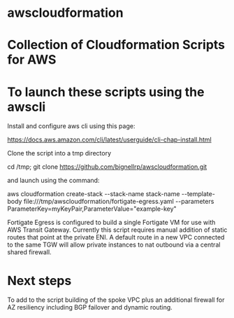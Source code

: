 # awscloudformation
# Collection of Cloudformation Scripts for AWS

# To launch these scripts using the awscli

Install and configure aws cli using this page:

https://docs.aws.amazon.com/cli/latest/userguide/cli-chap-install.html

Clone the script into a tmp directory

cd /tmp; git clone https://github.com/bignellrp/awscloudformation.git
      
and launch using the command:

aws cloudformation create-stack --stack-name stack-name --template-body file:///tmp/awscloudformation/fortigate-egress.yaml  --parameters ParameterKey=myKeyPair,ParameterValue="example-key"

Fortigate Egress is configured to build a single Fortigate VM for use with AWS Transit Gateway.  Currently this script requires manual addition of static routes that point at the private ENI. A default route in a new VPC connected to the same TGW will allow private instances to nat outbound via a central shared firewall.

# Next steps

To add to the script building of the spoke VPC plus an additional firewall for AZ resiliency including BGP failover and dynamic routing.
